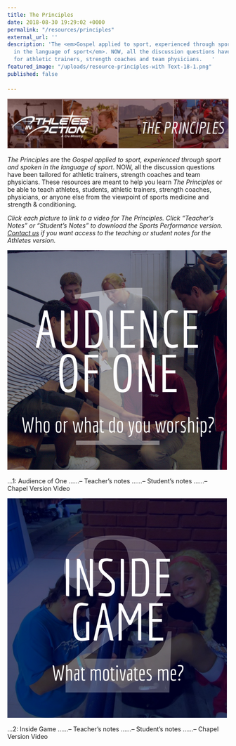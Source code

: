```yaml
---
title: The Principles
date: 2018-08-30 19:29:02 +0000
permalink: "/resources/principles"
external_url: ''
description: 'The <em>Gospel applied to sport, experienced through sport and spoken
  in the language of sport</em>. NOW, all the discussion questions have been tailored
  for athletic trainers, strength coaches and team physicians.   '
featured_image: "/uploads/resource-principles-with Text-18-1.png"
published: false

---
```

![](/uploads/Violet-Geometric-Cool-Desktop-Wallpaper-1-e1519843524293-1024x230.jpg)

_The Principles_ are the _Gospel applied to sport, experienced through sport and spoken in the language of sport_. NOW, all the discussion questions have been tailored for athletic trainers, strength coaches and team physicians.  These resources are meant to help you learn _The Principles_ or be able to teach athletes, students, athletic trainers, strength coaches, physicians, or anyone else from the viewpoint of sports medicine and strength & conditioning.

_Click each picture to link to a video for The Principles. Click “Teacher’s Notes” or “Student’s Notes” to download the Sports Performance version._ [_Contact us_](mailto:sportsperformance@athletesinaction.org) _if you want access to the teaching or student notes for the Athletes version._

![](/uploads/Principle-1-1.png)

…1: Audience of One
……–  Teacher’s notes
……–  Student’s notes
……–  Chapel Version Video

![](/uploads/Principle-2.png)

…2: Inside Game                                                                           ……–  Teacher’s notes                                                                     ……–  Student’s notes                                                                   ……–  Chapel Version Video